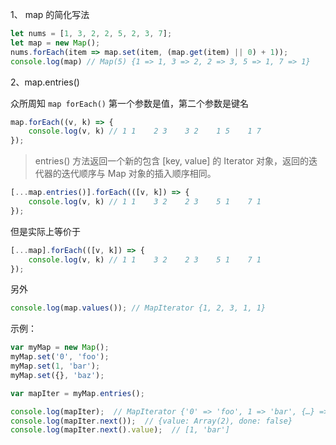 1、 map 的简化写法

```javascript
let nums = [1, 3, 2, 2, 5, 2, 3, 7];
let map = new Map();
nums.forEach(item => map.set(item, (map.get(item) || 0) + 1));
console.log(map) // Map(5) {1 => 1, 3 => 2, 2 => 3, 5 => 1, 7 => 1}
```

2、map.entries()

众所周知 `map forEach()` 第一个参数是值，第二个参数是键名

```javascript
map.forEach((v, k) => {
    console.log(v, k) // 1 1    2 3    3 2    1 5    1 7
});
```

> entries() 方法返回一个新的包含 [key, value] 的 Iterator 对象，返回的迭代器的迭代顺序与 Map 对象的插入顺序相同。

```javascript
[...map.entries()].forEach(([v, k]) => {
    console.log(v, k) // 1 1    3 2    2 3    5 1    7 1
});
```

但是实际上等价于

```javascript
[...map].forEach(([v, k]) => {
    console.log(v, k) // 1 1    3 2    2 3    5 1    7 1
});
```

另外

```javascript
console.log(map.values()); // MapIterator {1, 2, 3, 1, 1}
```

示例：

```javascript
var myMap = new Map();
myMap.set('0', 'foo');
myMap.set(1, 'bar');
myMap.set({}, 'baz');

var mapIter = myMap.entries();

console.log(mapIter);  // MapIterator {'0' => 'foo', 1 => 'bar', {…} => 'baz'}
console.log(mapIter.next());  // {value: Array(2), done: false}
console.log(mapIter.next().value);  // [1, 'bar']
```

